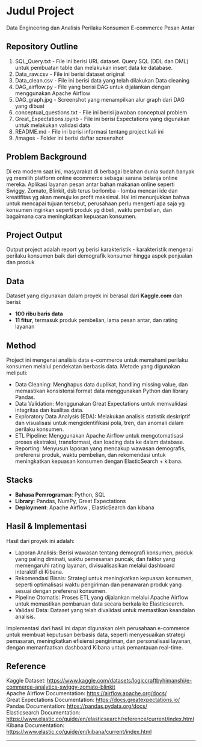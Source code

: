 # Judul Project
Data Engineering dan Analisis Perilaku Konsumen E-commerce Pesan Antar

## Repository Outline
1. SQL_Query.txt - File ini berisi URL dataset. Query SQL  (DDL dan DML) untuk pembuatan table dan melakukan insert data ke database.
2. Data_raw.csv - File ini berisi dataset original
3. Data_clean.csv - File ini berisi data yang telah dilakukan Data cleaning
4. DAG_airflow.py - File yang berisi DAG untuk dijalankan dengan menggunakan Apache Airflow
5. DAG_graph.jpg - Screenshot yang menampilkan alur graph dari DAG yang dibuat
6. conceptual_questions.txt - File ini berisi jawaban conceptual problem
7. Great_Expectations.ipynb - File ini berisi Expectations yang digunakan untuk melakukan validasi data
8. README.md - File ini berisi informasi tentang project kali ini
9. /images - Folder ini berisi daftar screenshot

## Problem Background
Di era modern saat ini, masyarakat di berbagai belahan dunia sudah banyak yg memilih platform online ecommerce sebagai sarana belanja online mereka. Aplikasi layanan pesan antar bahan makanan online seperti Swiggy, Zomato, Blinkit, dsb terus berlomba - lomba mencari ide dan kreatifitas yg akan menuju ke profit maksimal. Hal ini menunjukkan bahwa untuk mencapai tujuan tersebut, perusahaan perlu mengerti apa saja yg konsumen inginkan seperti produk yg dibeli, waktu pembelian, dan bagaimana cara meningkatkan kepuasan konsumen.

## Project Output
Output project adalah report yg berisi karakteristik - karakteristik mengenai perilaku konsumen baik dari demografik konsumer hingga aspek penjualan dan produk

## Data
Dataset yang digunakan dalam proyek ini berasal dari **Kaggle.com** dan berisi:  
- **100 ribu baris data**  
- **11 fitur**, termasuk produk pembelian, lama pesan antar, dan rating layanan

## Method
Project ini mengenai analisis data e-commerce untuk memahami perilaku konsumen melalui pendekatan berbasis data. Metode yang digunakan meliputi:

- Data Cleaning: Menghapus data duplikat, handling missing value, dan memastikan konsistensi format data menggunakan Python dan library Pandas.
- Data Validation: Menggunakan Great Expectations untuk memvalidasi integritas dan kualitas data.
- Exploratory Data Analysis (EDA): Melakukan analisis statistik deskriptif dan visualisasi untuk mengidentifikasi pola, tren, dan anomali dalam perilaku konsumen.
- ETL Pipeline: Menggunakan Apache Airflow untuk mengotomatisasi proses ekstraksi, transformasi, dan loading data ke dalam database.
- Reporting: Menyusun laporan yang mencakup wawasan demografis, preferensi produk, waktu pembelian, dan rekomendasi untuk meningkatkan kepuasan konsumen dengan ElasticSearch + kibana.

## Stacks
- **Bahasa Pemrograman**: Python, SQL
- **Library**: Pandas, NumPy, Great Expectations
- **Deployment**: Apache Airflow , ElasticSearch dan kibana

## Hasil & Implementasi  
Hasil dari proyek ini adalah:

- Laporan Analisis: Berisi wawasan tentang demografi konsumen, produk yang paling diminati, waktu pemesanan puncak, dan faktor yang memengaruhi rating layanan, divisualisasikan melalui dashboard interaktif di Kibana.
- Rekomendasi Bisnis: Strategi untuk meningkatkan kepuasan konsumen, seperti optimalisasi waktu pengiriman dan penawaran produk yang sesuai dengan preferensi konsumen.
- Pipeline Otomatis: Proses ETL yang dijalankan melalui Apache Airflow untuk memastikan pembaruan data secara berkala ke Elasticsearch.
- Validasi Data: Dataset yang telah divalidasi untuk memastikan keandalan analisis.

Implementasi dari hasil ini dapat digunakan oleh perusahaan e-commerce untuk membuat keputusan berbasis data, seperti menyesuaikan strategi pemasaran, meningkatkan efisiensi pengiriman, dan personalisasi layanan, dengan memanfaatkan dashboard Kibana untuk pemantauan real-time.

## Reference
Kaggle Dataset: https://www.kaggle.com/datasets/logiccraftbyhimanshi/e-commerce-analytics-swiggy-zomato-blinkit     
Apache Airflow Documentation: https://airflow.apache.org/docs/      
Great Expectations Documentation: https://docs.greatexpectations.io/        
Pandas Documentation: https://pandas.pydata.org/docs/       
Elasticsearch Documentation: https://www.elastic.co/guide/en/elasticsearch/reference/current/index.html     
Kibana Documentation: https://www.elastic.co/guide/en/kibana/current/index.html     

---
